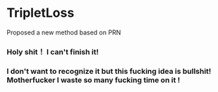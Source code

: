 # TripletLoss    
Proposed a new method based on PRN
### Holy shit！ I can't finish it!   
### I don't want to recognize it but this fucking idea is bullshit! Motherfucker I waste so many fucking time on it !  
